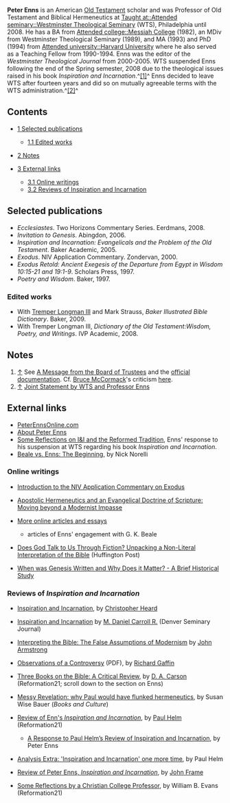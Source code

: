 **Peter Enns** is an American
[Old Testament](Old_Testament "Old Testament") scholar and was
Professor of Old Testament and Biblical Hermeneutics at
[Taught at::Attended seminary::Westminster Theological Seminary](http://www.theopedia.com/index.php?title=Taught_at::Attended_seminary::Westminster_Theological_Seminary&action=edit&redlink=1 "Taught at::Attended seminary::Westminster Theological Seminary (page does not exist)")
(WTS), Philadelphia until 2008. He has a BA from
[Attended college::Messiah College](http://www.theopedia.com/index.php?title=Attended_college::Messiah_College&action=edit&redlink=1 "Attended college::Messiah College (page does not exist)")
(1982), an MDiv from Westminster Theological Seminary (1989), and
MA (1993) and PhD (1994) from
[Attended university::Harvard University](http://www.theopedia.com/index.php?title=Attended_university::Harvard_University&action=edit&redlink=1 "Attended university::Harvard University (page does not exist)")
where he also served as a Teaching Fellow from 1990-1994. Enns was
the editor of the *Westminster Theological Journal* from 2000-2005.
WTS suspended Enns following the end of the Spring semester, 2008
due to the theological issues raised in his book
*Inspiration and Incarnation*.^[[1]](#note-0)^ Enns decided to
leave WTS after fourteen years and did so on mutually agreeable
terms with the WTS administration.^[[2]](#note-1)^

## Contents

-   [1 Selected publications](#Selected_publications)
    -   [1.1 Edited works](#Edited_works)

-   [2 Notes](#Notes)
-   [3 External links](#External_links)
    -   [3.1 Online writings](#Online_writings)
    -   [3.2 Reviews of Inspiration and Incarnation](#Reviews_of_Inspiration_and_Incarnation)


## Selected publications

-   *Ecclesiastes*. Two Horizons Commentary Series. Eerdmans, 2008.
-   *Invitation to Genesis*. Abingdon, 2006.
-   *Inspiration and Incarnation: Evangelicals and the Problem of the Old Testament*.
    Baker Academic, 2005.
-   *Exodus*. NIV Application Commentary. Zondervan, 2000.
-   *Exodus Retold: Ancient Exegesis of the Departure from Egypt in Wisdom 10:15-21 and 19:1-9*.
    Scholars Press, 1997.
-   *Poetry and Wisdom*. Baker, 1997.

### Edited works

-   With
    [Tremper Longman III](Tremper_Longman_III "Tremper Longman III")
    and Mark Strauss, *Baker Illustrated Bible Dictionary*. Baker,
    2009.
-   With Tremper Longman III,
    *Dictionary of the Old Testament:Wisdom, Poetry, and Writings*. IVP
    Academic, 2008.

## Notes

1.  [↑](#ref-0) See
    [A Message from the Board of Trustees](http://www.wts.edu/stayinformed/view.html?id=104)
    and the
    [official documentation](http://www.wts.edu/about/beliefs/statements/theological_discussion_documen.html).
    Cf. [Bruce McCormack](Bruce_McCormack "Bruce McCormack")'s
    criticism
    [here](http://aboulet.wordpress.com/2008/05/20/reformed-christology-and-the-westminster-htfc-report/).
2.  [↑](#ref-1)
    [Joint Statement by WTS and Professor Enns](http://www.wts.edu/stayinformed/view.html?id=187)

## External links

-   [PeterEnnsOnline.com](http://peterennsonline.com/)
-   [About Peter Enns](http://peterennsonline.com/about/)
-   [Some Reflections on I&I and the Reformed Tradition](http://peterennsonline.com/2008/06/02/some-reflections-on-ii-and-the-reformed-tradition/),
    Enns' response to his suspension at WTS regarding his book
    *Inspiration and Incarnation*.
-   [Beale vs. Enns: The Beginning](http://rdtwot.wordpress.com/2009/01/08/beale-vs-enns-the-beginning/),
    by Nick Norelli

### Online writings

-   [Introduction to the NIV Application Commentary on Exodus](http://www.wts.edu/resources/articles/enns_exodus.html)
-   [Apostolic Hermeneutics and an Evangelical Doctrine of Scripture: Moving beyond a Modernist Impasse](http://www.wts.edu/resources/articles/enns_impasse.html)
-   [More online articles and essays](http://peterennsonline.com/articles-and-essays/)
    - articles of Enns' engagement with G. K. Beale
-   [Does God Talk to Us Through Fiction? Unpacking a Non-Literal Interpretation of the Bible](http://www.huffingtonpost.com/pete-enns-phd/does-god-talk-to-us-throu_b_637765.html)
    (Huffington Post)

-   [When was Genesis Written and Why Does it Matter? - A Brief Historical Study](http://biologos.org/uploads/resources/enns_scholarly_essay3.pdf)

### Reviews of *Inspiration and Incarnation*

-   [Inspiration and Incarnation](http://www.heardworld.com/higgaion/?p=89),
    by
    [Christopher Heard](index.php?title=Christopher_Heard&action=edit&redlink=1 "Christopher Heard (page does not exist)")
-   [Inspiration and Incarnation](http://www.denverseminary.edu/article/inspiration-and-incarnation/)
    by
    [M. Daniel Carroll R.](index.php?title=M._Daniel_Carroll_R.&action=edit&redlink=1 "M. Daniel Carroll R. (page does not exist)")
    (Denver Seminary Journal)
-   [Interpreting the Bible: The False Assumptions of Modernism](http://johnharmstrong.typepad.com/john_h_armstrong_/2005/09/interpreting_th.html)
    by
    [John Armstrong](index.php?title=John_Armstrong&action=edit&redlink=1 "John Armstrong (page does not exist)")

-   [Observations of a Controversy](http://nbatzig.googlepages.com/Gaffin_Critique1.pdf)
    (PDF), by [Richard Gaffin](Richard_Gaffin "Richard Gaffin")
-   [Three Books on the Bible: A Critical Review](http://reformation21.com/Past_Issues/2006_Issues_1_16_/2006_Issues_1_16_Shelf_LIfe/May_2006/May_2006/181/vobId__2926/pm__434/),
    by [D. A. Carson](D._A._Carson "D. A. Carson") (Reformation21;
    scroll down to the section on Enns)
-   [Messy Revelation: why Paul would have flunked hermeneutics](http://www.christianitytoday.com/bc/2006/003/3.8.html),
    by Susan Wise Bauer (*Books and Culture*)
-   [Review of Enn's *Inspiration and Incarnation*](http://www.reformation21.com/Past_Issues/2006_Issues_1_16_/2006_Issues_1_16_Shelf_LIfe/April_2006/April_2006/166/vobId__2795/pm__392/),
    by [Paul Helm](Paul_Helm "Paul Helm") (Reformation21)
    -   [A Response to Paul Helm’s Review of Inspiration and Incarnation](http://peterennsonline.com/ii/a-response-to-paul-helms-review-of-inspiration-and-incarnation/),
        by Peter Enns

-   [Analysis Extra: 'Inspiration and Incarnation' one more time](http://paulhelmsdeep.blogspot.com/2008/01/analysis-extra-inspiration-and.html),
    by Paul Helm
-   [Review of Peter Enns, *Inspiration and Incarnation*](http://www.frame-poythress.org/frame_articles/2008Enns.htm),
    by [John Frame](John_Frame "John Frame")
-   [Some Reflections by a Christian College Professor](http://www.reformation21.org/featured/some-reflections-by-a-christian-college-professor.php),
    by William B. Evans (Reformation21)



